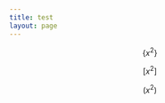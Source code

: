 ```yaml
---
title: test
layout: page
---
```


$$
\left\{ x^2 \right\}
$$

$$
\left[ x^2 \right]
$$

$$
\left( x^2 \right)
$$
